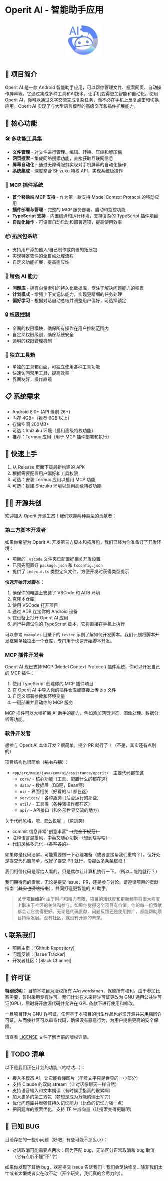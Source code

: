 # Operit AI - 智能助手应用

<div align="center">
  <img src="app/src/main/res/playstore-icon.png" width="120" height="120" alt="Operit Logo">
</div>

## 🌟 项目简介

Operit AI 是一款 Android 智能助手应用，可以帮你管理文件、搜索网页、自动操作屏幕等。它通过集成多种工具和AI技术，让手机变得更加智能和自动化。使用 Operit AI，你可以通过文字交流完成复杂任务，而不必在手机上反复点击和切换应用。Operit AI 实现了与大型语言模型的高级交互和插件扩展能力。

## 🚀 核心功能

### 🛠️ 多功能工具集
- **文件管理** - 对文件进行管理、编辑、转换、压缩和解压缩
- **网页搜索** - 集成网络搜索功能，直接获取互联网信息
- **屏幕自动化** - 通过无障碍服务实现对手机屏幕的自动化操作
- **系统集成** - 深度整合 Shizuku 特权 API，实现系统级操作

### 🔌 MCP 插件系统
- **首个移动端 MCP 支持** - 作为第一款支持 Model Context Protocol 的移动应用
- **插件部署与管理** - 完整的 MCP 服务部署、启动和监控功能
- **TypeScript 支持** - 内置编译和运行环境，支持复杂的 TypeScript 插件项目
- **自动化操作** - 可设置自动启动和部署选项，提高使用效率

### 📦 拓展包系统
- 支持用户添加他人/自己制作或内置的拓展包
- 实现特定软件的全自动处理流程
- 自定义功能扩展，提高适应性

### 🧠 增强 AI 能力
- **问题库** - 拥有向量索引的持久化数据库，专注于解决问题能力的积累
- **计划模式** - 增强上下文记忆能力，实现更精细的任务处理
- **偏好学习** - 根据对话自动总结并调整用户偏好，可选择锁定

### 🔒 权限控制
- 全面的权限模块，确保所有操作在用户控制范围内
- 自定义权限级别，确保系统安全
- 透明的权限管理机制

### 🧰 独立工具箱
- 单独的工具箱页面，可独立使用各种工具功能
- 快速访问常用工具，提高效率
- 界面友好，操作直观


## 📋 系统需求

- Android 8.0+ (API 级别 26+)
- 内存 4GB+（推荐 6GB 以上）
- 存储空间 200MB+
- 可选：Shizuku 环境（启用高级特权功能）
- 推荐：Termux 应用（用于 MCP 插件部署和执行）

## 🔧 快速上手

1. 从 Release 页面下载最新构建的 APK
2. 根据需要配置用户偏好和工具权限
3. 可选：安装 Termux 应用以启用 MCP 功能
4. 可选：搭建 Shizuku 环境以启用高级特权功能

## 👨‍💻 开源共创

欢迎加入 Operit 开源生态！我们欢迎两种类型的贡献者：

### 第三方脚本开发者

如果你希望为 Operit AI 开发第三方脚本和拓展包，我们已经为你准备好了开发环境：

- 项目的 `.vscode` 文件夹已配置好相关开发设置
- 已预先配置好 `package.json` 和 `tsconfig.json`
- 提供了 `index.d.ts` 类型定义文件，方便开发时获得类型提示

**快速开始开发脚本：**

1. 确保你的电脑上安装了 VSCode 和 ADB 环境
2. 克隆本仓库
3. 使用 VSCode 打开项目
4. 通过 ADB 连接你的 Android 设备
5. 在设备上打开 Operit AI 应用
6. 运行并调试你的 TypeScript 脚本，它将直接在手机上执行

可以参考 `examples` 目录下的 `tester` 示例了解如何开发脚本。我们计划将脚本开发框架单独拉出一个仓库，专门用于快速开始脚本开发。

### MCP 插件开发者

Operit AI 现已支持 MCP (Model Context Protocol) 插件系统，你可以开发自己的 MCP 插件：

1. 使用 TypeScript 创建你的 MCP 插件项目
2. 在 Operit AI 中导入你的插件仓库或直接上传 zip 文件
3. 自定义部署参数和环境变量
4. 一键部署并启动你的 MCP 服务

MCP 插件可以大幅扩展 AI 助手的能力，例如添加网页浏览、图像处理、数据分析等功能。

### 软件开发者

想参与 Operit AI 本体开发？很简单，提个 PR 就行了！（不是，其实还有点别的）

项目结构也很简单（~~乱七八糟~~）：

- `app/src/main/java/com/ai/assistance/operit/` - 主要代码都在这
  - `core/` - 核心功能（工具、配置什么的都在这）
  - `data/` - 数据层（DB啊，Bean啊）
  - `ui/` - 界面相关（好看的 UI 都在这）
  - `services/` - 各种服务（后台运行的那些）
  - `util/` - 工具类（各种骚操作都在这）
  - `api/` - API接口（和外部世界交流的地方）

关于代码风格，嗯...怎么说呢...（尴尬笑）

- commit 信息非常"创意丰富" ~~（完全不规范）~~
- 注释语言混搭风，中英文随心切换 ~~（想到啥写啥）~~
- 代码风格多元化 ~~（各写各的）~~

如果你是代码洁癖，可能需要做一下心理准备（或者直接帮我们重构？）。但好处是提交代码超简单，改好了提交 PR 就行，没那么多条条框框！

我们相信代码是写给人看的，只是偶尔让计算机执行一下。（所以...能跑就行？）

我们期待您的贡献，无论是提交 Issue、PR，还是参与讨论。请遵循项目的贡献指南（~~其实也没啥指南~~），共同打造更智能的 AI 助手。

> **关于项目维护**: 由于时间和精力有限，项目的活跃度和更新频率将很大程度上取决于社区的关注和参与。如果你觉得这个项目有价值，你的每一份贡献都会让它变得更好。无论是代码贡献、问题反馈还是使用推广，都能帮助项目持续发展。没有社区，就没有开源的未来。

## 📞 联系我们

- 项目主页：[Github Repository]
- 问题反馈：[Issue Tracker]
- 开发者社区：[Slack Channel]

## 📄 许可证

**特别说明：** 目前本项目为版权所有 AAswordsman，保留所有权利。由于参加比赛需要，暂时采用专有许可。我们计划在未来将许可证更改为 GNU 通用公共许可证(GPL)，届时将开放源代码并允许在 GPL 条款下进行使用和修改。

一旦项目转为 GNU 许可证，任何基于本项目的衍生作品也必须开源并采用相同许可证，从而使社区可以审查代码，确保没有恶意行为，为用户提供更高的安全保障。

请查看 [LICENSE](LICENSE) 文件了解当前的版权详情。

## 📝 TODO 清单

以下是我们正在计划的功能（咕咕咕...）：

- 接入多模态 AI，让它能看懂图片（毕竟文字只是世界的一小部分）
- 支持 Claude 的双向 stream（让对话像聊天一样自然）
- 支持语音输入和文本朗读（有时候手指真的很累啊）
- 加入更多的第三方包（梦想是成为万能的瑞士军刀）
- 优化问题库并增强其持久记忆能力（比鱼的记忆力强一点）
- 把问题库的搜索优化，支持 TF 生成向量（让搜索变得更聪明）

## 🐛 已知 BUG

目前存在的一些小问题（好吧，有些可能不那么小）：

- 对话取消可能需要点两次：因为匹配 bug，无法区分正常取消和 bug 取消（它有点听不懂"不"字）

如果你发现了其他 bug，欢迎提交 issue 告诉我们！我们会尽快修复...除非我们太忙或者太懒或者实在改不动（开个玩笑，我们真的会尽力的）。
